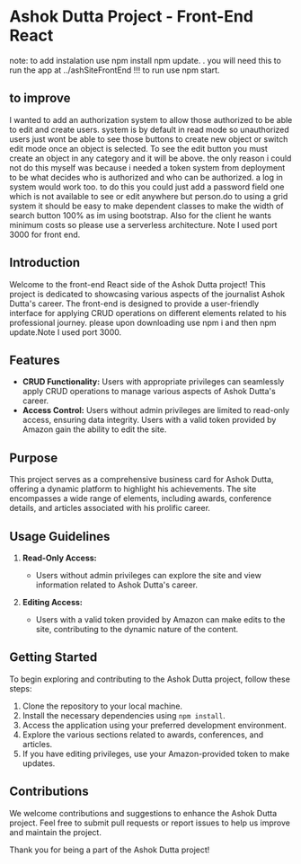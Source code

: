# Ashok Dutta Project - Front-End React
note: to add instalation use npm install npm update.
. you will need this to run the app at ../ashSiteFrontEnd !!!
to run use npm start.
## to improve

I wanted to add an authorization system to allow those authorized to be able to edit and create users. system is by default in read mode so unauthorized users just wont be able to see those buttons to create new object or switch edit mode once an object is selected. To see the edit button you must create an object in any category and it will be above. the only reason i could not do this myself was because i needed a token system from deployment to be what decides who is authorized and who can be authorized. a log in system would work too. to do this you could just add a password field one which is not available to see or edit anywhere but person.do to using a grid system it should be easy to make dependent classes to make the width of search button 100% as im using bootstrap. Also for the client he wants minimum costs so please use a serverless architecture. Note I used port 3000 for front end.

## Introduction
Welcome to the front-end React side of the Ashok Dutta project! This project is dedicated to showcasing various aspects of the journalist Ashok Dutta's career. The front-end is designed to provide a user-friendly interface for applying CRUD operations on different elements related to his professional journey.
please upon downloading use npm i and then npm update.Note I used port 3000.
## Features
- **CRUD Functionality:** Users with appropriate privileges can seamlessly apply CRUD operations to manage various aspects of Ashok Dutta's career.
- **Access Control:** Users without admin privileges are limited to read-only access, ensuring data integrity. Users with a valid token provided by Amazon gain the ability to edit the site.

## Purpose
This project serves as a comprehensive business card for Ashok Dutta, offering a dynamic platform to highlight his achievements. The site encompasses a wide range of elements, including awards, conference details, and articles associated with his prolific career.

## Usage Guidelines
1. **Read-Only Access:**
   - Users without admin privileges can explore the site and view information related to Ashok Dutta's career.
   
2. **Editing Access:**
   - Users with a valid token provided by Amazon can make edits to the site, contributing to the dynamic nature of the content.

## Getting Started
To begin exploring and contributing to the Ashok Dutta project, follow these steps:
1. Clone the repository to your local machine.
2. Install the necessary dependencies using `npm install`.
3. Access the application using your preferred development environment.
4. Explore the various sections related to awards, conferences, and articles.
5. If you have editing privileges, use your Amazon-provided token to make updates.

## Contributions
We welcome contributions and suggestions to enhance the Ashok Dutta project. Feel free to submit pull requests or report issues to help us improve and maintain the project.

Thank you for being a part of the Ashok Dutta project!

